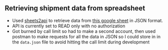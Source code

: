 ## Retrieving shipment data from spreadsheet

* Used [sheets2api](https://sheet2api.com/) to retrieve data from [this google sheet](https://docs.google.com/spreadsheets/d/1J87LPbUFmG9DSa0dQeWvikuZ0xmr-r1u-XBdr-nXlbU/edit?usp=sharing) in JSON format. 
* API is currently set to READ only with no authorization
* Got burned by call limit so had to make a second account, then used postman to make requests for all the data in JSON so I could store in in the `data.json` file to avoid hitting the call limit during development
